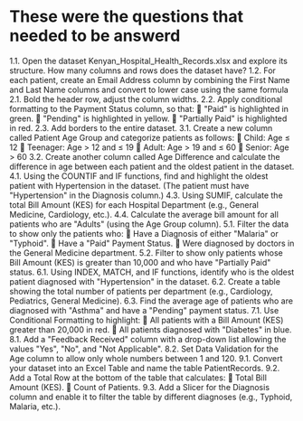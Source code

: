 # These were the questions that needed to be answerd
1.1. Open the dataset Kenyan_Hospital_Health_Records.xlsx and explore its structure. 
How many columns and rows does the dataset have? 
1.2. For each patient, create an Email Address column by combining the First Name and 
Last Name columns and convert to lower case using the same formula 
2.1. Bold the header row, adjust the column widths. 
2.2. Apply conditional formatting to the Payment Status column, so that: 
 "Paid" is highlighted in green. 
 "Pending" is highlighted in yellow. 
 "Partially Paid" is highlighted in red. 2.3. Add borders to the entire dataset. 
3.1. Create a new column called Patient Age Group and categorize patients as follows: 
 Child: Age ≤ 12 
 Teenager: Age > 12 and ≤ 19 
 Adult: Age > 19 and ≤ 60 
 Senior: Age > 60 
3.2. Create another column called Age Difference and calculate the difference in age 
between each patient and the oldest patient in the dataset. 
4.1. Using the COUNTIF and IF functions, find and highlight the oldest patient with 
Hypertension in the dataset. (The patient must have "Hypertension" in the Diagnosis 
column.) 
4.3. Using SUMIF, calculate the total Bill Amount (KES) for each Hospital Department 
(e.g., General Medicine, Cardiology, etc.). 
4.4. Calculate the average bill amount for all patients who are "Adults" (using the Age 
Group column). 
5.1. Filter the data to show only the patients who: 
 Have a Diagnosis of either "Malaria" or "Typhoid". 
 Have a "Paid" Payment Status. 
 Were diagnosed by doctors in the General Medicine department. 
5.2. Filter to show only patients whose Bill Amount (KES) is greater than 10,000 and who 
have "Partially Paid" status. 
6.1. Using INDEX, MATCH, and IF functions, identify who is the oldest patient diagnosed 
with "Hypertension" in the dataset. 
6.2. Create a table showing the total number of patients per department (e.g., Cardiology, 
Pediatrics, General Medicine). 
6.3. Find the average age of patients who are diagnosed with "Asthma" and have a 
"Pending" payment status. 
7.1. Use Conditional Formatting to highlight: 
 All patients with a Bill Amount (KES) greater than 20,000 in red. 
 All patients diagnosed with "Diabetes" in blue. 
8.1. Add a "Feedback Received" column with a drop-down list allowing the values "Yes", 
"No", and "Not Applicable". 8.2. Set Data Validation for the Age column to allow only 
whole numbers between 1 and 120. 
9.1. Convert your dataset into an Excel Table and name the table PatientRecords. 
9.2. Add a Total Row at the bottom of the table that calculates: 
 Total Bill Amount (KES). 
 Count of Patients. 9.3. Add a Slicer for the Diagnosis column and enable it to filter 
the table by different diagnoses (e.g., Typhoid, Malaria, etc.).

